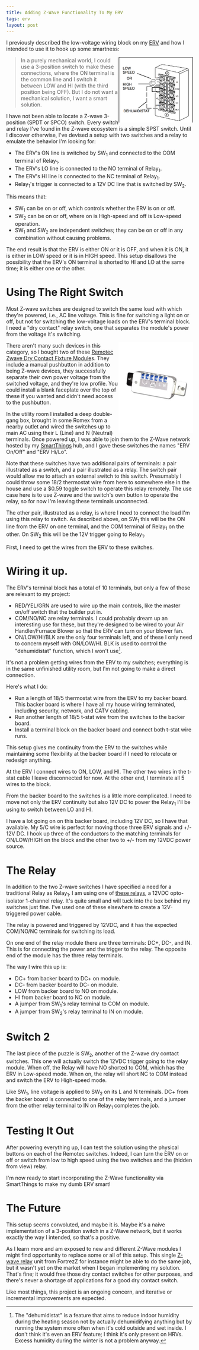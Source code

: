 ```yaml
---
title: Adding Z-Wave Functionality To My ERV
tags: erv
layout: post
---
```


I previously described the low-voltage wiring block on my [ERV](/the_tools/the_erv.html) and how I intended to use it to hook up some smartness:

<img style="float: right;" src="/images/erv-lv-block.png" width="200 px" />

>In a purely mechanical world, I could use a 3-position switch to make these connections, where the ON terminal is the common line and I switch it between LOW and HI (with the third position being OFF). But I do not want a mechanical solution, I want a smart solution.

I have not been able to locate a Z-wave 3-position (SPDT or SPCO) switch. Every switch and relay I've found in the Z-wave ecosystem is a simple SPST switch. Until I discover otherwise, I've devised a setup with two switches and a relay to emulate the behavior I'm looking for:

* The ERV's ON line is switched by SW<sub>1</sub> and connected to the COM terminal of Relay<sub>1</sub>.
* The ERV's LO line is connected to the NO terminal of Relay<sub>1</sub>.
* The ERV's HI line is connected to the NC terminal of Relay<sub>1</sub>.
* Relay<sub>1</sub>'s trigger is connected to a 12V DC line that is switched by SW<sub>2</sub>.

This means that:

* SW<sub>1</sub> can be on or off, which controls whether the ERV is on or off.
* SW<sub>2</sub> can be on or off, where on is High-speed and off is Low-speed operation.
* SW<sub>1</sub> and SW<sub>2</sub> are independent switches; they can be on or off in any combination without causing problems.

The end result is that the ERV is either ON or it is OFF, and when it is ON, it is either in LOW speed or it is in HIGH speed. This setup disallows the possibility that the ERV's ON terminal is shorted to HI and LO at the same time; it is either one or the other.

# Using The Right Switch

Most Z-wave switches are designed to switch the same load with which they're powered, i.e., AC line voltage. This is fine for switching a light on or off, but not for switching the low-voltage loads on the ERV's terminal block. I need a "dry contact" relay switch, one that separates the module's power from the voltage it's switching.

<img style="float: right;" src="/images/31GlCPZxPcL.jpg" width="200 px" />

There aren't many such devices in this category, so I bought two of these [Remotec Zwave Dry Contact Fixture Module][]s. They include a manual pushbutton in addition to being Z-wave devices, they successfully separate their own power voltage from the switched voltage, and they're low profile. You could install a blank faceplate over the top of these if you wanted and didn't need access to the pushbutton.

In the utility room I installed a deep double-gang box, brought in some Romex from a nearby outlet and wired the switches up to main AC using their L (Line) and N (Neutral) terminals. Once powered up, I was able to join them to the Z-Wave network hosted by my [SmartThings](/the_tools/smartthings.html) hub, and I gave these switches the names "ERV On/Off" and "ERV Hi/Lo".

Note that these switches have two additional pairs of terminals: a pair illustrated as a switch, and a pair illustrated as a relay. The switch pair would allow me to attach an external switch to this switch. Presumably I could throw some 18/2 thermostat wire from here to somewhere else in the house and use a $0.59 toggle switch to operate this relay remotely. The use case here is to use Z-wave and the switch's own button to operate the relay, so for now I'm leaving these terminals unconnected.

The other pair, illustrated as a relay, is where I need to connect the load I'm using this relay to switch. As described above, on SW<sub>1</sub> this will be the ON line from the ERV on one terminal, and the COM terminal of Relay<sub>1</sub> on the other. On SW<sub>2</sub> this will be the 12V trigger going to Relay<sub>1</sub>.

First, I need to get the wires from the ERV to these switches.

# Wiring it up.

The ERV's terminal block has a total of 10 terminals, but only a few of those are relevant to my project:

* RED/YEL/GRN are used to wire up the main controls, like the master on/off switch that the builder put in.
* COM/NO/NC are relay terminals. I could probably dream up an interesting use for these, but they're designed to be wired to your Air Handler/Furnace Blower so that the ERV can turn on your blower fan.
* ON/LOW/HI/BLK are the only four terminals left, and of these I only need to concern myself with ON/LOW/HI. BLK is used to control the "dehumidistat" function, which I won't use[^1].

It's not a problem getting wires from the ERV to my switches; everything is in the same unfinished utility room, but I'm not going to make a direct connection.

Here's what I do:

* Run a length of 18/5 thermostat wire from the ERV to my backer board. This backer board is where I have all my house wiring terminated, including security, network, and CATV cabling.
* Run another length of 18/5 t-stat wire from the switches to the backer board.
* Install a terminal block on the backer board and connect both t-stat wire runs.

This setup gives me continuity from the ERV to the switches while maintaining some flexibility at the backer board if I need to relocate or redesign anything.

At the ERV I connect wires to ON, LOW, and HI. The other two wires in the t-stat cable I leave disconnected for now. At the other end, I terminate all 5 wires to the block.

From the backer board to the switches is a little more complicated. I need to move not only the ERV continuity but also 12V DC to power the Relay<sub>1</sub> I'll be using to switch between LO and HI.

I have a lot going on on this backer board, including 12V DC, so I have that available. My 5/C wire is perfect for moving those three ERV signals and +/- 12V DC. I hook up three of the conductors to the matching terminals for ON/LOW/HIGH on the block and the other two to +/- from my 12VDC power source.

# The Relay

In addition to the two Z-wave switches I have specified a need for a traditional Relay as Relay<sub>1</sub>. I am using one of [these relays][], a 12VDC opto-isolator 1-channel relay. It's quite small and will tuck into the box behind my switches just fine. I've used one of these elsewhere to create a 12V-triggered power cable.

The relay is powered and triggered by 12VDC, and it has the expected COM/NO/NC terminals for switching its load.

On one end of the relay module there are three terminals: DC+, DC-, and IN. This is for connecting the power and the trigger to the relay. The opposite end of the module has the three relay terminals.

The way I wire this up is:

* DC+ from backer board to DC+ on module.
* DC- from backer board to DC- on module.
* LOW from backer board to NO on module.
* HI from backer board to NC on module.
* A jumper from SW<sub>1</sub>'s relay terminal to COM on module.
* A jumper from SW<sub>2</sub>'s relay terminal to IN on module.

# Switch 2

The last piece of the puzzle is SW<sub>2</sub>, another of the Z-wave dry contact switches. This one will actually switch the 12VDC trigger going to the relay module. When off, the Relay will have NO shorted to COM, which has the ERV in Low-speed mode. When on, the relay will short NC to COM instead and switch the ERV to High-speed mode.

Like SW<sub>1</sub>, line voltage is applied to SW<sub>2</sub> on its L and N terminals. DC+ from the backer board is connected to one of the relay terminals, and a jumper from the other relay terminal to IN on Relay<sub>1</sub> completes the job.

# Testing It Out

After powering everything up, I can test the solution using the physical buttons on each of the Remotec switches. Indeed, I can turn the ERV on or off or switch from low to high speed using the two switches and the (hidden from view) relay.

I'm now ready to start incorporating the Z-Wave functionality via SmartThings to make my dumb ERV smart!

# The Future

This setup seems convoluted, and maybe it is. Maybe it's a naive implementation of a 3-position switch in a Z-Wave network, but it works exactly the way I intended, so that's a positive.

As I learn more and am exposed to new and different Z-Wave modules I might find opportunity to replace some or all of this setup. This single [Z-wave relay][fort] unit from FortrezZ for instance might be able to do the same job, but it wasn't yet on the market when I began implementing my solution. That's fine; it would free those dry contact switches for other purposes, and there's never a shortage of applications for a good dry contact switch.

Like most things, this project is an ongoing concern, and iterative or incremental improvements are expected.

[fort]: http://www.fortrezz.com/index.php/products/mimo
[Remotec Zwave Dry Contact Fixture Module]: http://amzn.to/28ZmZ8o
[these relays]: http://amzn.to/28PrCjN

[^1]: The "dehumidistat" is a feature that aims to reduce indoor humidity during the heating season not by actually dehumidifying anything but by running the system more often when it's cold outside and wet inside. I don't think it's even an ERV feature; I think it's only present on HRVs. Excess humidity during the winter is not a problem anyway.